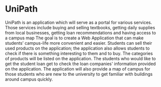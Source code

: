 # UniPath
UniPath is an application which will serve as a portal for various services. Those services include buying and selling textbooks, getting daily supplies from local businesses, getting loan recommendations and having access to a campus map
The goal is to create a Web Application that can make students’ campus-life more convenient and easier. Students can sell their used products on the application; the application also allows students to check if there is something interesting to them and to buy. The categories of products will be listed on the application. The students who would like to get the student loan get to check the loan companies' information provided on the application. The application will also provide a map of campus for those students who are new to the university to get familiar with buildings around campus quickly. 
